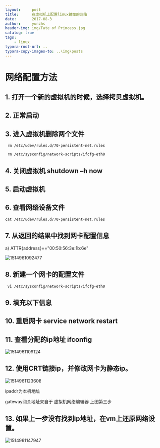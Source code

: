 ```yaml
---
layout:     post
title:      在虚拟机上配置linux镜像的网络
date:       2017-08-3
author:     yunzhs
header-img: img/Fate of Princess.jpg
catalog: true
tags:
    - linux
typora-root-url: ..
typora-copy-images-to: ..\img\posts
---
```


# 网络配置方法

 

## 1. 打开一个新的虚拟机的时候，选择拷贝虚拟机。

## 2. 正常启动

## 3. 进入虚拟机删除两个文件

```
 rm /etc/udev/rules.d/70-persistent-net.rules

 rm /etc/sysconfig/network-scripts/ifcfg-eth0

```

## 4. 关闭虚拟机 shutdown –h now

## 5. 启动虚拟机

## 6. 查看网络设备文件

```
cat /etc/udev/rules.d/70-persistent-net.rules
```

## 7. 从返回的结果中找到网卡配置信息

  a) ATTR{address}=="00:50:56:3e:1b:6e"

![1514961092477](/img/posts/1514961092477.png) 

## 8. 新建一个网卡的配置文件

```
 vi /etc/sysconfig/network-scripts/ifcfg-eth0
```

## 9. 填充以下信息

## 10. 重启网卡  service network restart

## 11. 查看分配的ip地址   ifconfig

![1514961109124](/img/posts/1514961109124.png) 

## 12. 使用CRT链接ip，并修改网卡为静态ip。

 

![1514961123608](/img/posts/1514961123608.png) 

ipaddr为本机地址

gateway网关地址来自于 虚拟机网络编辑器 上图第三步

 

## 13. 如果上一步没有找到ip地址，在vm上还原网络设置。

![1514961147947](/img/posts/1514961147947.png) 